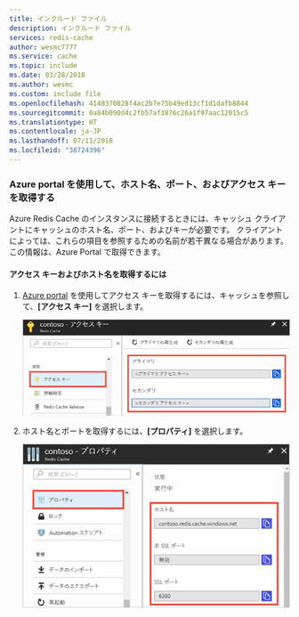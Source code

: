 ```yaml
---
title: インクルード ファイル
description: インクルード ファイル
services: redis-cache
author: wesmc7777
ms.service: cache
ms.topic: include
ms.date: 03/28/2018
ms.author: wesmc
ms.custom: include file
ms.openlocfilehash: 4148370828f4ac2b7e75b49ed13cf1d1dafb8844
ms.sourcegitcommit: 0a84b090d4c2fb57af3876c26a1f97aac12015c5
ms.translationtype: HT
ms.contentlocale: ja-JP
ms.lasthandoff: 07/11/2018
ms.locfileid: "38724396"
---
```

### <a name="retrieve-host-name-ports-and-access-keys-by-using-the-azure-portal"></a>Azure portal を使用して、ホスト名、ポート、およびアクセス キーを取得する

Azure Redis Cache のインスタンスに接続するときには、キャッシュ クライアントにキャッシュのホスト名、ポート、およびキーが必要です。 クライアントによっては、これらの項目を参照するための名前が若干異なる場合があります。 この情報は、Azure Portal で取得できます。

#### <a name="to-retrieve-the-access-keys-and-host-name"></a>アクセス キーおよびホスト名を取得するには

1. [Azure portal](https://portal.azure.com) を使用してアクセス キーを取得するには、キャッシュを参照して、**[アクセス キー]** を選択します。 

    ![Azure Redis Cache のキー](media/redis-cache-access-keys/redis-cache-keys.png)

2. ホスト名とポートを取得するには、**[プロパティ]** を選択します。

    ![Azure Redis Cache のプロパティ](media/redis-cache-access-keys/redis-cache-hostname-ports.png)

